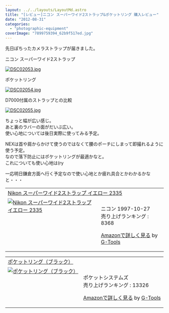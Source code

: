 ```yaml
---
layout: ../../layouts/LayoutMd.astro
title: "[レビュー]ニコン スーパーワイド2ストラップ&ポケットリング 購入レビュー"
date: "2012-08-31"
categories: 
  - "photographic-equipment"
coverImage: "7899759394_62b9f517ed.jpg"
---
```


先日ぽちったカメラストラップが届きました。

ニコン スーパーワイド2ストラップ

[![DSC02053.jpg](/wp/images/9029234011_a50694eb2a.jpg)](http://www.flickr.com/photos/67522130@N08/9029234011/ "DSC02053.jpg")

ポケットリング

[![DSC02054.jpg](/wp/images/9029235149_0608c81f9d.jpg)](http://www.flickr.com/photos/67522130@N08/9029235149/ "DSC02054.jpg")

D7000付属のストラップとの比較

[![DSC02055.jpg](/wp/images/9031464566_f995f1b69d.jpg)](http://www.flickr.com/photos/67522130@N08/9031464566/ "DSC02055.jpg")

ちょっと幅が広い感じ。  
あと裏のラバーの面がだいぶ広い。  
使い心地については後日実際に使ってみる予定。

NEXは首や肩からかけて使うのではなくて腰のポーチにしまって即撮れるように使う予定。  
なので落下防止にはポケットリングが最適かなと。  
これについても使い心地は(ry

一応明日鎌倉方面へ行く予定なので使い心地とか疲れ具合とかわかるかなと・・・

<table border="0" cellpadding="5"><tbody><tr><td colspan="2"><a href="https://www.amazon.co.jp/exec/obidos/ASIN/B000RQBRHC/mizuka123-22/" target="_blank">Nikon スーパーワイド2ストラップ イエロー 2335</a></td></tr><tr><td valign="top"><a href="https://www.amazon.co.jp/exec/obidos/ASIN/B000RQBRHC/mizuka123-22/" target="_blank"><img alt="Nikon スーパーワイド2ストラップ イエロー 2335" src="images/31xQT3EGujL._SL160_.jpg" border="0"></a></td><td valign="top"><br>ニコン 1997-10-27<br>売り上げランキング : 8368<p><a href="https://www.amazon.co.jp/exec/obidos/ASIN/B000RQBRHC/mizuka123-22/" target="_blank">Amazonで詳しく見る</a> by <a href="http://www.goodpic.com/mt/aws/index.html">G-Tools</a></p></td></tr></tbody></table>

<table border="0" cellpadding="5"><tbody><tr><td colspan="2"><a href="https://www.amazon.co.jp/exec/obidos/ASIN/B001VJ2OT4/mizuka123-22/" target="_blank">ポケットリング（ブラック）</a></td></tr><tr><td valign="top"><a href="https://www.amazon.co.jp/exec/obidos/ASIN/B001VJ2OT4/mizuka123-22/" target="_blank"><img alt="ポケットリング（ブラック）" src="images/11xNJCNsWmL._SL160_.jpg" border="0"></a></td><td valign="top"><br>ポケットシステムズ<br>売り上げランキング : 13326<p><a href="https://www.amazon.co.jp/exec/obidos/ASIN/B001VJ2OT4/mizuka123-22/" target="_blank">Amazonで詳しく見る</a> by <a href="http://www.goodpic.com/mt/aws/index.html">G-Tools</a></p></td></tr></tbody></table>
